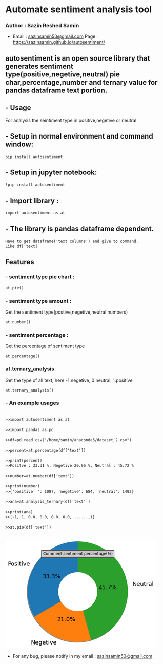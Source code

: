 # Automate sentiment analysis tool

### Author : Sazin Reshed Samin

* Email : <sazinsamin50@gmail.com>
Page: <https://sazinsamin.github.io/autosentiment/>


## autosentiment is an open source library that generates sentiment type(positive,negetive,neutral) pie char,percentage,number and ternary value for pandas dataframe text portion.


## - Usage
For analysis the seintiment type in positive,negetive or neutral


## - Setup in normal environment and command window:
```
pip install autosentiment
```


## - Setup in jupyter notebook:
```
!pip install autosentiment
```


## - Import library : 
```
import autosentiment as at
```


## - The library is pandas dataframe dependent.
```
Have to get dataframe('text columns') and give to command.
Like df['text]
```




## Features
### - sentiment type pie chart :
```
at.pie()
```

### - sentiment type amount : 
Get the sentiment type(postive,negetive,neutral numbers)
```
at.number()
```


### - sentiment percentage :
Get the percentage of sentiment type
```
at.percentage() 

```


### at.ternary_analysis
Get the type of all text, here -1:negetive, 0:neutral, 1:positive

```
at.ternary_analysis()
```


### - An example usages

```

>>import autosentiment as at

>>import pandas as pd

>>df=pd.read_csv("/home/samin/anaconda3/dataset_2.csv")

>>percent=at.percentage(df['text'])

>>print(percent)
>>Positve : 33.31 %, Negetive 20.96 %, Neutral : 45.72 %

>>number=at.number(df['text'])

>>print(number)
>>{'positive  ': 1087, 'negetive': 684, 'neutral': 1492}

>>ana=at.analysis_ternary(df['text'])

>>print(ana)
>>[-1, 1, 0.0, 0.0, 0.0, 0.0,.......,1]

>>at.pie(df['text'])


```
![pie chart](image_12.png)




* For any bug, please notify in my email : <sazinsamin50@gmail.com>





